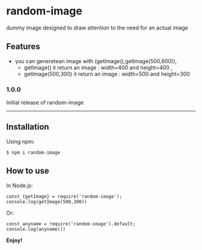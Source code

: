 # random-image
dummy image designed to draw attention to the need for an actual image

## Features

* you can generetean image with (getImage(),getImage(500,600)),
    * getImage() it return an image : width=400 and height=400 ,
    * getImage(500,300) it return an image :  width=500 and height=300



### 1.0.0

Initial release of random-image

---

## Installation

Using npm:
```shell
$ npm i random-image
```


## How to use

In Node.js:
```shell
const {getImage} = require('random-image');
console.log(getImage(500,300))
```
Or:
```shell
const anyname = require('random-image').default;
console.log(anyname())
```


**Enjoy!**

